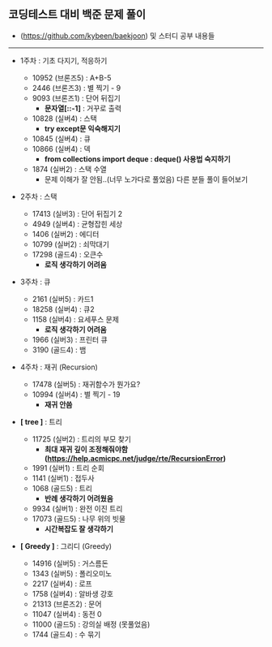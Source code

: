 ## 코딩테스트 대비 백준 문제 풀이
- (https://github.com/kybeen/baekjoon) 및 스터디 공부 내용들
----

- 1주차 : 기초 다지기, 적응하기
  - 10952   (브론즈5)   : A+B-5
  - 2446    (브론즈3)   : 별 찍기 - 9
  - 9093    (브론즈1)   : 단어 뒤집기
    - **문자열[::-1]** : 거꾸로 출력
  - 10828   (실버4)     : 스택
    - **try except문 익숙해지기**
  - 10845   (실버4)     : 큐
  - 10866   (실버4)     : 덱
    - **from collections import deque : deque() 사용법 숙지하기**
  - 1874    (실버2)     : 스택 수열
    - 문제 이해가 잘 안됨..(너무 노가다로 풀었음) 다른 분들 풀이 들어보기

- 2주차 : 스택
  - 17413   (실버3)     : 단어 뒤집기 2
  - 4949    (실버4)     : 균형잡힌 세상
  - 1406    (실버2)     : 에디터
  - 10799   (실버2)     : 쇠막대기
  - 17298   (골드4)     : 오큰수
    - **로직 생각하기 어려움**

- 3주차 : 큐
  - 2161    (실버5)     : 카드1
  - 18258   (실버4)     : 큐2
  - 1158    (실버4)     : 요세푸스 문제
    - **로직 생각하기 어려움**
  - 1966    (실버3)     : 프린터 큐
  - 3190    (골드4)     : 뱀

- 4주차 : 재귀 (Recursion)
  - 17478   (실버5)     : 재귀함수가 뭔가요?
  - 10994   (실버4)     : 별 찍기 - 19
    - **재귀 안씀**

- **[ tree ]** : 트리
  - 11725   (실버2)     : 트리의 부모 찾기
    - **최대 재귀 깊이 조정해줘야함 (https://help.acmicpc.net/judge/rte/RecursionError)**
  - 1991    (실버1)     : 트리 순회
  - 1141    (실버1)     : 접두사
  - 1068    (골드5)     : 트리
    - **반례 생각하기 어려웠음**
  - 9934    (실버1)     : 완전 이진 트리
  - 17073   (골드5)     : 나무 위의 빗물
    - **시간복잡도 잘 생각하기**

- **[ Greedy ]** : 그리디 (Greedy)
  - 14916   (실버5)     : 거스름돈
  - 1343    (실버5)     : 폴리오미노
  - 2217    (실버4)     : 로프
  - 1758    (실버4)     : 알바생 강호
  - 21313   (브론즈2)    : 문어
  - 11047   (실버4)     : 동전 0
  - 11000   (골드5)     : 강의실 배정 (못풀었음)
  - 1744    (골드4)     : 수 묶기